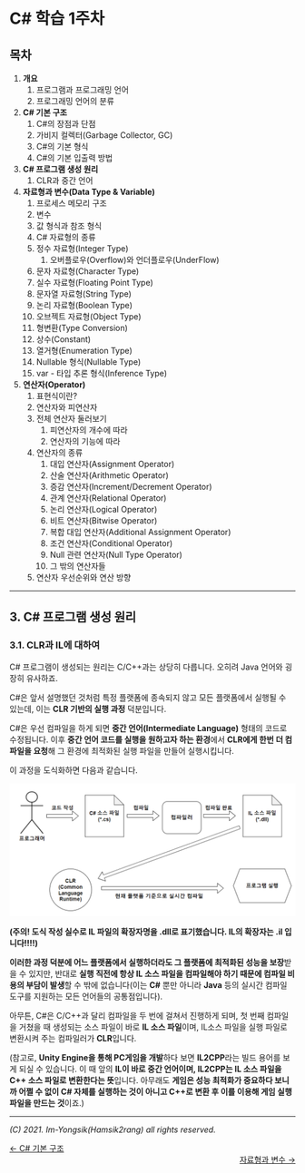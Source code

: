 # C# 학습 1주차

## 목차

1.  **개요**
    1.  프로그램과 프로그래밍 언어
    2.  프로그래밍 언어의 분류
2.  **C# 기본 구조**
    1.  C#의 장점과 단점
    2.  가비지 컬렉터(Garbage Collector, GC)
    3.  C#의 기본 형식
    4.  C#의 기본 입출력 방법
3.  **C# 프로그램 생성 원리**
    1.  CLR과 중간 언어
4.  **자료형과 변수(Data Type & Variable)**
    1.  프로세스 메모리 구조
    2.  변수
    3.  값 형식과 참조 형식
    4.  C# 자료형의 종류
    5.  정수 자료형(Integer Type)
        1.  오버플로우(Overflow)와 언더플로우(UnderFlow)
    6.  문자 자료형(Character Type)
    7.  실수 자료형(Floating Point Type)
    8.  문자열 자료형(String Type)
    9.  논리 자료형(Boolean Type)
    10.  오브젝트 자료형(Object Type)
    11.  형변환(Type Conversion)
    12.  상수(Constant)
    13.  열거형(Enumeration Type)
    14.  Nullable 형식(Nullable Type)
    15.  var - 타입 추론 형식(Inference Type)
5.  **연산자(Operator)**
    1.  표현식이란?
    2.  연산자와 피연산자
    3.  전체 연산자 둘러보기
        1.  피연산자의 개수에 따라
        2.  연산자의 기능에 따라
    4.  연산자의 종류
        1.  대입 연산자(Assignment Operator)
        2.  산술 연산자(Arithmetic Operator)
        3.  증감 연산자(Increment/Decrement Operator)
        4.  관계 연산자(Relational Operator)
        5.  논리 연산자(Logical Operator)
        6.  비트 연산자(Bitwise Operator)
        7.  복합 대입 연산자(Additional Assignment Operator)
        8.  조건 연산자(Conditional Operator)
        9.  Null 관련 연산자(Null Type Operator)
        10.  그 밖의 연산자들
    5.  연산자 우선순위와 연산 방향

---

## 3. C# 프로그램 생성 원리

### 3.1. CLR과 IL에 대하여

C# 프로그램이 생성되는 원리는 C/C++과는 상당히 다릅니다. 오히려 Java 언어와 굉장히 유사하죠.

C#은 앞서 설명했던 것처럼 특정 플랫폼에 종속되지 않고 모든 플랫폼에서 실행될 수 있는데, 이는 **CLR 기반의 실행 과정** 덕분입니다.

C#은 우선 컴파일을 하게 되면 **중간 언어(Intermediate Language)** 형태의 코드로 수정됩니다. 이후 **중간 언어 코드를 실행을 원하고자 하는 환경**에서 **CLR에게 한번 더 컴파일을 요청**해 그 환경에 최적화된 실행 파일을 만들어 실행시킵니다.

이 과정을 도식화하면 다음과 같습니다.

![](..\Images\build_process.png)

**(주의! 도식 작성 실수로 IL 파일의 확장자명을 .dll로 표기했습니다. IL의 확장자는 .il 입니다!!!!)**

**이러한 과정 덕분에 어느 플랫폼에서 실행하더라도 그 플랫폼에 최적화된 성능을 보장**받을 수 있지만, 반대로 **실행 직전에 항상 IL 소스 파일을 컴파일해야 하기 때문에 컴파일 비용의 부담이 발생**할 수 밖에 없습니다(이는 **C#** 뿐만 아니라 **Java** 등의 실시간 컴파일 도구를 지원하는 모든 언어들의 공통점입니다).

아무튼, C#은 C/C++과 달리 컴파일을 두 번에 걸쳐서 진행하게 되며, 첫 번째 컴파일을 거쳤을 때 생성되는 소스 파일이 바로 **IL 소스 파일**이며, IL소스 파일을 실행 파일로 변환시켜 주는 컴파일러가 **CLR**입니다. 

(참고로, **Unity Engine을 통해 PC게임을 개발**하다 보면 **IL2CPP**라는 빌드 용어를 보게 되실 수 있습니다. 이 때 앞의 **IL이 바로 중간 언어이며, IL2CPP는 IL 소스 파일을 C++ 소스 파일로 변환한다는 뜻**입니다. 아무래도 **게임은 성능 최적화가 중요하다 보니까 어쩔 수 없이 C# 자체를 실행하는 것이 아니고 C++로 변환 후 이를 이용해 게임 실행 파일을 만드는 것**이죠.)

----

*(C) 2021. Im-Yongsik(Hamsik2rang) all rights reserved.*

<div style="text-align:left"> <a href="./2.C#_기본_구조.md">← C# 기본 구조</a><div/>
<div style="text-align:right"> <a href="./4.자료형과_변수.md">자료형과 변수 →</a><div/>



